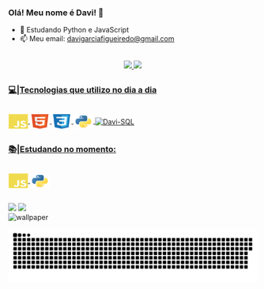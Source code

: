 ### Olá! Meu nome é Davi! 👋

- 🌱 Estudando Python e JavaScript 
- 📫 Meu email: davigarciafigueiredo@gmail.com

##

<div align="center">
  <a href="https://github.com/DaviGFiguer">
  <img height="180em" src="https://github-readme-stats.vercel.app/api?username=DaviGFiguer&show_icons=true&theme=radical&include_all_commits=true&count_private=true"/>
  <img height="180em" src="https://github-readme-stats.vercel.app/api/top-langs/?username=DaviGFiguer&layout=compact&langs_count=7&theme=radical"/>
</div>
  
  ##
  <h3>💻|Tecnologias que utilizo no dia a dia</h3>
<div style="display: inline_block"><br>
  <img align="center" alt="Davi-Js" height="30" width="40" src="https://raw.githubusercontent.com/devicons/devicon/master/icons/javascript/javascript-plain.svg">
  <img align="center" alt="Davi-HTML" height="30" width="40" src="https://raw.githubusercontent.com/devicons/devicon/master/icons/html5/html5-original.svg">
  <img align="center" alt="Davi-CSS" height="30" width="40" src="https://raw.githubusercontent.com/devicons/devicon/master/icons/css3/css3-original.svg">
  <img align="center" alt="Davi-Python" height="30" width="40" src="https://raw.githubusercontent.com/devicons/devicon/master/icons/python/python-original.svg">
  <img align="center" alt="Davi-SQL" height="30" width="40" src="https://img.icons8.com/color/50/000000/microsoft-sql-server.png">

 

</div>  
  
##
  <h3>📚|Estudando no momento: </h3>
  <div style="display: inline_block"><br>
      <img align="center" alt="Davi-Js" height="30" width="40" src="https://raw.githubusercontent.com/devicons/devicon/master/icons/javascript/javascript-plain.svg">
      <img align="center" alt="Davi-Python" height="30" width="40" src="https://raw.githubusercontent.com/devicons/devicon/master/icons/python/python-original.svg">
  </div>
  
##
  
<div>
    <a href="https://www.linkedin.com/in/davi-garcia-figueiredo-80196a200/" target="blank"><img src="https://img.shields.io/badge/-LinkedIn-%230077B5?style=for-the-badge&logo=linkedin&logoColor=white" target="_blank"></a> 
    <a href="https://www.youtube.com/channel/UC1SCpJVKc3DYHjTXdpHVE6A" target="blank"><img src="https://img.shields.io/badge/YouTube-FF0000?style=for-the-badge&logo=youtube&logoColor=white" target="_blank"></a>
  <br>
  <img align="center" alt="wallpaper" src="https://media.discordapp.net/attachments/863644196711956541/898190672656498698/288-2885603_synthwave-wallpaper-gif.gif?width=852&height=480">

  ![Snake animation](https://github.com/DaviGFiguer/DaviGFiguer/blob/output/github-contribution-grid-snake.svg)
    
</div>
